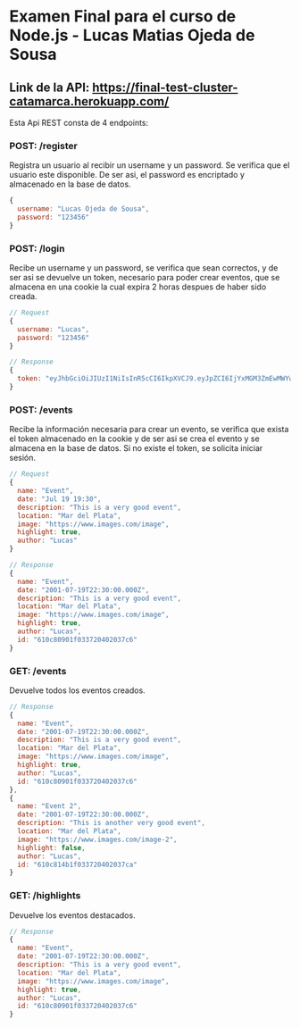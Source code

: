 # Examen Final para el curso de Node.js - Lucas Matias Ojeda de Sousa

## Link de la API: <https://final-test-cluster-catamarca.herokuapp.com/>

Esta Api REST consta de 4 endpoints:

### POST: /register

Registra un usuario al recibir un username y un password.
Se verifica que el usuario este disponible.
De ser asi, el password es encriptado y almacenado en la base de datos.

```javascript
{
  username: "Lucas Ojeda de Sousa",
  password: "123456"
}
```

### POST: /login

Recibe un username y un password, se verifica que sean correctos, y de ser asi se devuelve un token, necesario para poder crear eventos, que se almacena en una cookie la cual expira 2 horas despues de haber sido creada.

```javascript
// Request
{
  username: "Lucas",
  password: "123456"
}

// Response
{
  token: "eyJhbGciOiJIUzI1NiIsInR5cCI6IkpXVCJ9.eyJpZCI6IjYxMGM3ZmEwMWYwMzM3MjA0MDIwMzdjMiIsInVzZXJuYW1lIjoiTHVjYXMiLCJpYXQiOjE2MjgyMDkwOTB9.4IH4f473TdOgPhbPi2OdwT6S4y5YY0KqF0MOI0uYzcQ"
}
```

### POST: /events

Recibe la información necesaria para crear un evento, se verifica que exista el token almacenado en la cookie y de ser asi se crea el evento y se almacena en la base de datos. Si no existe el token, se solicita iniciar sesión.

```javascript
// Request
{
  name: "Event",
  date: "Jul 19 19:30",
  description: "This is a very good event",
  location: "Mar del Plata",
  image: "https://www.images.com/image",
  highlight: true,
  author: "Lucas"
}

// Response
{
  name: "Event",
  date: "2001-07-19T22:30:00.000Z",
  description: "This is a very good event",
  location: "Mar del Plata",
  image: "https://www.images.com/image",
  highlight: true,
  author: "Lucas",
  id: "610c80901f033720402037c6"
}
```

### GET: /events

Devuelve todos los eventos creados.

```javascript
// Response
{
  name: "Event",
  date: "2001-07-19T22:30:00.000Z",
  description: "This is a very good event",
  location: "Mar del Plata",
  image: "https://www.images.com/image",
  highlight: true,
  author: "Lucas",
  id: "610c80901f033720402037c6"
},
{
  name: "Event 2",
  date: "2001-07-19T22:30:00.000Z",
  description: "This is another very good event",
  location: "Mar del Plata",
  image: "https://www.images.com/image-2",
  highlight: false,
  author: "Lucas",
  id: "610c814b1f033720402037ca"
}
```

### GET: /highlights

Devuelve los eventos destacados.

```javascript
// Response
{
  name: "Event",
  date: "2001-07-19T22:30:00.000Z",
  description: "This is a very good event",
  location: "Mar del Plata",
  image: "https://www.images.com/image",
  highlight: true,
  author: "Lucas",
  id: "610c80901f033720402037c6"
}
```
